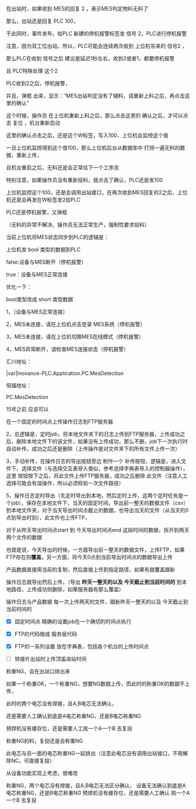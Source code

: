 





在出站时，如果收到 MES的回复 2 ，表示MES判定物料无料了

那么，出站还是回复 PLC 100，

于此同时，事件发布，给PLC  新建的停机报警标签发  信号  2，PLC进行停机报警



注意，因为双工位出站，所以，PLC可能会连续两次收到 上位机写来的 信号2 ，

那么PLC在收到 信号之后  建议是延迟1秒左右，收到2或者1，都要停机报警

且 PLC特殊处理 这个2 



PLC收到2之后，停机报警，

并且，弹框 出来，显示：“MES出站判定没有了辅料，请重新上料之后，再点击这里的确认”



这个时候，操作员 在上位机重新上料之后，那么点击这里的  确认之后，才可以点击 复位 ，机台重新启动

这里的确认点击之后，还是这个W标签，写入100，上位机会监控这个值

一旦上位机监控得到这个值100，那么上位机后台从数据库中 打捞一遍无料的数据，重新上传，

且机台重启之后，无料还是会正常往下一个工序流



特别注意，如果操作员没有重新投料，就点击了确认，PLC还是发100

上位机监控这个100，还是会调用出站接口，在再次收到MES回复的2之后，上位机还是会再发在W标签发2给PLC

PLC还是停机报警，又弹框

（无料的异常不解决，操作员无法正常生产，强制性要求投料）







当前上位机将MES状态同步到PLC的逻辑是：

上位机发 bool 类型的数据到PLC

false:设备与MES断开（停机报警）

true：设备与MES正常连接



优化一下：

bool类型改成 short 类型数据

1，（设备与MES正常连接）

2，MES未连接，请在上位机点击登录 MES系统（停机报警）

3，MES未连接，请在上位机切换MES在线模式（停机报警）

4，MES异常断开，请检查MES连接状态（停机报警）





汇川地址：

|var|Inovance-PLC.Application.PC.MesDetection

倍福地址：

PC.MesDetection



15号之前 应该可以

在一个固定的时间点上传操作日志到FTP服务器

2，总逻辑是，定时job，将本地文件夹下的日志上传到FTP服务器，上传成功之后，删除本地文件下的该文件，如果没有上传成功，那么不删，job下一次执行时 自动补传，成功之后还是删除（上传操作是对文件夹下的所有文件上传一次）

3，手动补传，在操作日志的导出按钮旁边  制作一个 补传按钮，逻辑是，进入文件下，选择文件（与选择交互表导入类似，参考选择字典表导入的控制器操作），这里 按钮按下之后，将此文件上传FTP服务器，成功之后删除 此文件（注意人工选择可能会有误操作，所以必须校验一次文件路径）

5，操作日志定时导出（先定时导出到本地，然后定时上传，这两个定时任务是一个job），保存在本地文件下，当天的固定时间，导出前一整天的数据文件（csv）到本地文件夹，对于当天导出时间点截止的数据，也导出当天的文件（从当天的0点到导出时刻），此文件也上传FTP，

对于从昨天导出时间点start 到 今天导出时间点end  这段时间的数据，拆开到两天两个文件的数据

也就是说，今天导出的时候，一方面导出前一整天的数据文件，上传FTP，如果FTP存在则**覆盖**，另一方面，将今天0点到当前导出时间点的数据导出上传









产品数据直接用当前的复制，然后直接上传到指定路径，如果有就覆盖跟新

操作日志就导出然后上传，（导出  **昨天一整天的以及 今天截止到当前时间的**  到本地路径，上传成功则删除，如果服务器有那么覆盖）

操作日志与产品数据  每一次上传两天的文件，跟新昨天一整天的以及 今天截止到当前时间的



- [x] 固定时间点 精确的设置job在一个确切的时间点执行
- [x] FTP的代码做成 服务层代码
- [x] FTP的一系列设置 放在字典表，包括各个机台的上传时间点
- [ ] 转接片出站时上传顶盖进站时间





称重NG，会在出站口排出来

如果一个称重OK，一个称重NG，想要NG数据上传，而此时的称重OK的数据不上传，

此时的两个电芯没有焊接，且A,B电芯无法确认，

还是需要人工确认到底是A电芯称重NG，还是B电芯称重NG

预焊机没有缓存位，还是需要人工挑一个A一个B 去复投

称重NG的料，复投还是会称重NG





此电芯与另一面的电芯称重NG一起排出（注意此电芯没有调用出站接口，不用解除NC，可直接复投）



从设备功能实现上考虑，很难改



称重NG，两个电芯没有焊接，且A,B电芯无法区分确认，
设备无法确认到底是A电芯称重NG，还是B电芯称重NG
预焊机没有缓存位，还是需要人工确认 挑一个A一个B 去复投






